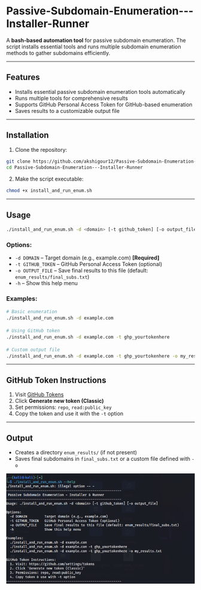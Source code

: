 # Passive-Subdomain-Enumeration---Installer-Runner
A **bash-based automation tool** for passive subdomain enumeration. The script installs essential tools and runs multiple subdomain enumeration methods to gather subdomains efficiently.

---

## Features

- Installs essential passive subdomain enumeration tools automatically  
- Runs multiple tools for comprehensive results  
- Supports GitHub Personal Access Token for GitHub-based enumeration  
- Saves results to a customizable output file  

---

## Installation

1. Clone the repository:  
```bash
git clone https://github.com/akshigour12/Passive-Subdomain-Enumeration---Installer-Runner.git
cd Passive-Subdomain-Enumeration---Installer-Runner
````

2. Make the script executable:

```bash
chmod +x install_and_run_enum.sh
```

---

## Usage

```bash
./install_and_run_enum.sh -d <domain> [-t github_token] [-o output_file]
```

### Options:

* `-d DOMAIN` – Target domain (e.g., example.com) **\[Required]**
* `-t GITHUB_TOKEN` – GitHub Personal Access Token (optional)
* `-o OUTPUT_FILE` – Save final results to this file (default: `enum_results/final_subs.txt`)
* `-h` – Show this help menu

### Examples:

```bash
# Basic enumeration
./install_and_run_enum.sh -d example.com

# Using GitHub token
./install_and_run_enum.sh -d example.com -t ghp_yourtokenhere

# Custom output file
./install_and_run_enum.sh -d example.com -t ghp_yourtokenhere -o my_results.txt
```

---

## GitHub Token Instructions

1. Visit [GitHub Tokens](https://github.com/settings/tokens)
2. Click **Generate new token (Classic)**
3. Set permissions: `repo`, `read:public_key`
4. Copy the token and use it with the `-t` option

---

## Output

* Creates a directory `enum_results/` (if not present)
* Saves final subdomains in `final_subs.txt` or a custom file defined with `-o`

![Screenshot Description](screenshot.png)
